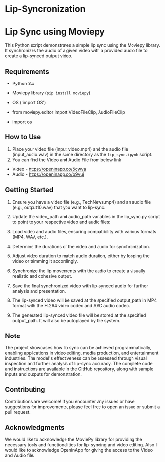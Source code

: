 # Lip-Syncronization

# Lip Sync using Moviepy

This Python script demonstrates a simple lip sync using the Moviepy library. It synchronizes the audio of a given video with a provided audio file to create a lip-synced output video.

## Requirements

- Python 3.x
- Moviepy library (`pip install moviepy`)
- OS ('import OS')

- from moviepy.editor import VideoFileClip, AudioFileClip
- import os

## How to Use

1. Place your video file (input_video.mp4) and the audio file (input_audio.wav) in the same directory as the `lip_sync.ipynb` script.
2. You can find the Video and Audio File from below link
- Video - https://openinapp.co/5cwva
- Audio - https://openinapp.co/o9vuj

## Getting Started
1. Ensure you have a video file (e.g., TechNews.mp4) and an audio file (e.g., output10.wav) that you want to lip-sync.
   
2. Update the video_path and audio_path variables in the lip_sync.py script to point to your respective video and audio files:

3. Load video and audio files, ensuring compatibility with various formats (MP4, WAV, etc.).

4. Determine the durations of the video and audio for synchronization.

5. Adjust video duration to match audio duration, either by looping the video or trimming it accordingly.

6. Synchronize the lip movements with the audio to create a visually realistic and cohesive output.

7. Save the final synchronized video with lip-synced audio for further analysis and presentation.

8. The lip-synced video will be saved at the specified output_path in MP4 format with the H.264 video codec and AAC audio codec.

9. The generated lip-synced video file will be stored at the specified output_path. It will also be autoplayed by the system.

## Note
The project showcases how lip sync can be achieved programmatically, enabling applications in video editing, media production, and entertainment industries. The model's effectiveness can be assessed through visual inspection and further analysis of lip-sync accuracy. The complete code and instructions are available in the GitHub repository, along with sample inputs and outputs for demonstration.

## Contributing
Contributions are welcome! If you encounter any issues or have suggestions for improvements, please feel free to open an issue or submit a pull request.

## Acknowledgments
We would like to acknowledge the MoviePy library for providing the necessary tools and functionalities for lip-syncing and video editing.
Also I would like to acknowledge OpeninApp for giving the access to the Video and Audio file.

